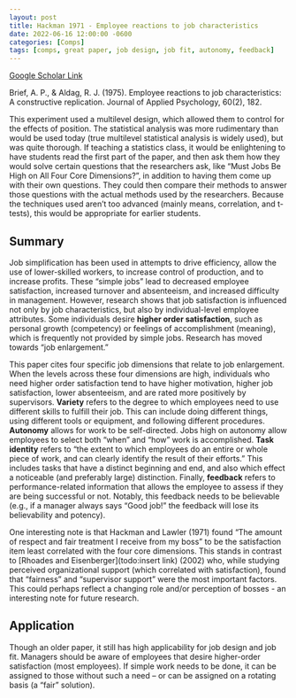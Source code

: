 ```yaml
---
layout: post
title: Hackman 1971 - Employee reactions to job characteristics
date: 2022-06-16 12:00:00 -0600
categories: [Comps]
tags: [comps, great paper, job design, job fit, autonomy, feedback]
---
```

[Google Scholar Link](https://scholar.google.com/scholar?hl=en&as_sdt=0%2C45&q=Employee+reactions+to+job+characteristics&btnG=)

Brief, A. P., & Aldag, R. J. (1975). Employee reactions to job characteristics: A constructive replication. Journal of Applied Psychology, 60(2), 182.

This experiment used a multilevel design, which allowed them to control for the effects of position.  The statistical analysis was more rudimentary than would be used today (true multilevel statistical analysis is widely used), but was quite thorough.  If teaching a statistics class, it would be enlightening to have students read the first part of the paper, and then ask them how they would solve certain questions that the researchers ask, like “Must Jobs Be High on All Four Core Dimensions?”, in addition to having them come up with their own questions.  They could then compare their methods to answer those questions with the actual methods used by the researchers.  Because the techniques used aren’t too advanced (mainly means, correlation, and t-tests), this would be appropriate for earlier students.

## Summary
Job simplification has been used in attempts to drive efficiency, allow the use of lower-skilled workers, to increase control of production, and to increase profits.  These “simple jobs” lead to decreased employee satisfaction, increased turnover and absenteeism, and increased difficulty in management.  However, research shows that job satisfaction is influenced not only by job characteristics, but also by individual-level employee attributes.  Some individuals desire **higher order satisfaction**, such as personal growth (competency) or feelings of accomplishment (meaning), which is frequently not provided by simple jobs.   Research has moved towards “job enlargement.”

This paper cites four specific job dimensions that relate to job enlargement.  When the levels across these four dimensions are high, individuals who need higher order satisfaction tend to have higher motivation, higher job satisfaction, lower absenteeism, and are rated more positively by supervisors.  **Variety** refers to the degree to which employees need to use different skills to fulfill their job.  This can include doing different things, using different tools or equipment, and following different procedures.  **Autonomy** allows for work to be self-directed.  Jobs high on autonomy allow employees to select both “when” and “how” work is accomplished.  **Task identity** refers to “the extent to which employees do an entire or whole piece of work, and can clearly identify the result of their efforts.”  This includes tasks that have a distinct beginning and end, and also which effect a noticeable (and preferably large) distinction.  Finally, **feedback** refers to performance-related information that allows the employee to assess if they are being successful or not.  Notably, this feedback needs to be believable (e.g., if a manager always says “Good job!” the feedback will lose its believability and potency).

One interesting note is that Hackman and Lawler (1971) found “The amount of respect and fair treatment I receive from my boss” to be the satisfaction item least correlated with the four core dimensions.  This stands in contrast to [Rhoades and Eisenberger](todo:insert link) (2002) who, while studying perceived organizational support (which correlated with satisfaction), found that “fairness” and “supervisor support” were the most important factors.  This could perhaps reflect a changing role and/or perception of bosses - an interesting note for future research.

## Application
Though an older paper, it still has high applicability for job design and job fit.  Managers should be aware of employees that desire higher-order satisfaction (most employees).  If simple work needs to be done, it can be assigned to those without such a need – or can be assigned on a rotating basis (a “fair” solution).